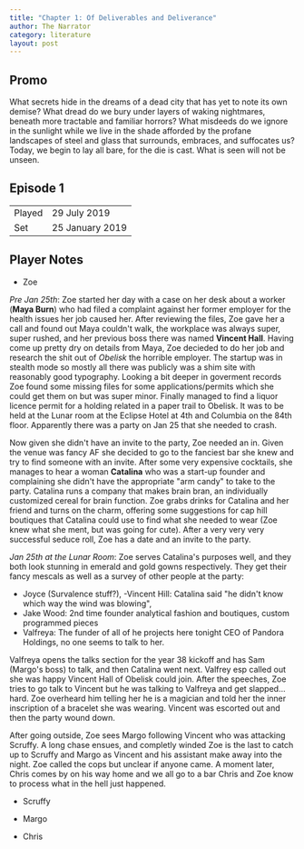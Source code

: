 ```yaml
---
title: "Chapter 1: Of Deliverables and Deliverance"
author: The Narrator
category: literature
layout: post
---
```


## Promo ##

What secrets hide in the dreams of a dead city that has yet to note its own demise? What dread do we bury under layers of waking nightmares, beneath more tractable and familiar horrors? What misdeeds do we ignore in the sunlight while we live in the shade afforded by the profane landscapes of steel and glass that surrounds, embraces, and suffocates us? Today, we begin to lay all bare, for the die is cast. What is seen will not be unseen.

## Episode 1 ##

<table>
    <tr>
        <td>Played</td>
        <td>29 July 2019</td>
    </tr>
    <tr>
        <td>Set</td>
        <td>25 January 2019</td>
    </tr>
</table>

## Player Notes ##

- Zoe

_Pre Jan 25th_:
Zoe started her day with a case on her desk about a worker (**Maya Burn**) who had filed a complaint against her former employer for the health issues her job caused her.
After reviewing the files, Zoe gave her a call and found out Maya couldn't walk, the workplace was always super, super rushed, and her previous boss there was named **Vincent Hall**.
Having come up pretty dry on details from Maya, Zoe decieded to do her job and research the shit out of _Obelisk_ the horrible employer.
The startup was in stealth mode so mostly all there was publicly was a shim site with reasonably good typography.
Looking a bit deeper in goverment records Zoe found some missing files for some applications/permits which she could get them on but was super minor.
Finally managed to find a liquor licence permit for a holding related in a paper trail to Obelisk.
It was to be held at the Lunar room at the Eclipse Hotel at 4th and Columbia on the 84th floor.
Apparently there was a party on Jan 25 that she needed to crash.

Now given she didn't have an invite to the party, Zoe needed an in.
Given the venue was fancy AF she decided to go to the fanciest bar she knew and try to find someone with an invite.
After some very expensive cocktails, she manages to hear a woman **Catalina** who was a start-up founder and complaining she didn't have the appropriate "arm candy" to take to the party.
Catalina runs a company that makes brain bran, an individually customized cereal for brain function.
Zoe grabs drinks for Catalina and her friend and turns on the charm, offering some suggestions for cap hill boutiques that Catalina could use to find what she needed to wear (Zoe knew what she ment, but was going for cute).
After a very very very successful seduce roll, Zoe has a date and an invite to the party.

_Jan 25th at the Lunar Room_:
Zoe serves Catalina's purposes well, and they both look stunning in emerald and gold gowns respectively.
They get their fancy mescals as well as a survey of other people at the party: 

- Joyce (Survalence stuff?),
-Vincent Hill: Catalina said "he didn't know which way the wind was blowing",
- Jake Wood: 2nd time founder analytical fashion and boutiques, custom programmed pieces
- Valfreya: The funder of all of he projects here tonight CEO of Pandora Holdings, no one seems to talk to her.

Valfreya opens the talks section for the year 38 kickoff and has Sam (Margo's boss) to talk, and then Catalina went next.
Valfrey esp called out she was happy Vincent Hall of Obelisk could join.
After the speeches, Zoe tries to go talk to Vincent but he was talking to Valfreya and get slapped... hard.
Zoe overheard him telling her he is a magician and told her the inner inscription of a bracelet she was wearing.
Vincent was escorted out and then the party wound down.

After going outside, Zoe sees Margo following Vincent who was attacking Scruffy.
A long chase ensues, and completly winded Zoe is the last to catch up to Scruffy and Margo as Vincent and his assistant make away into the night.
Zoe called the cops but unclear if anyone came.
A moment later, Chris comes by on his way home and we all go to a bar Chris and Zoe know to process what in the hell just happened.

- Scruffy

- Margo

- Chris